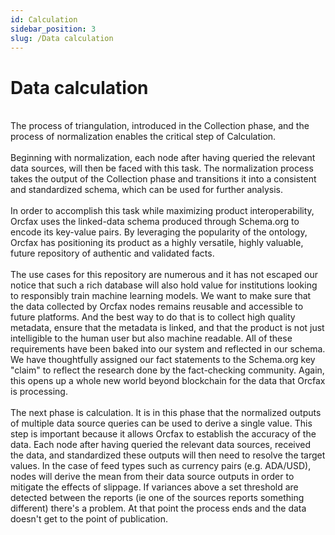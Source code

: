 ```yaml
---
id: Calculation
sidebar_position: 3
slug: /Data calculation
---
```


# Data calculation
<br/>
The process of triangulation, introduced in the Collection phase, and the
process of normalization enables the critical step of Calculation.<br/>
<br/>
Beginning with normalization, each node after having queried the relevant data
sources, will then be faced with this task. The normalization process takes the
output of the Collection phase and transitions it into a consistent and
standardized schema, which can be used for further analysis.<br/>
<br/>
In order to accomplish this task while maximizing product interoperability,
Orcfax uses the linked-data schema produced through Schema.org to encode
its key-value pairs. By leveraging the popularity of the ontology, Orcfax has
positioning its product as a highly versatile, highly valuable, future
repository of authentic and validated facts.<br/>
<br/>
The use cases for this repository are numerous and it has not escaped our notice
that such a rich database will also hold value for institutions looking to
responsibly train machine learning models. We want to make sure that the data
collected by Orcfax nodes remains reusable and accessible to future platforms.
And the best way to do that is to collect high quality metadata, ensure that the
metadata is linked, and that the product is not just intelligible to the human
user but also machine readable. All of these requirements have been baked into
our system and reflected in our schema. We have thoughtfully assigned our fact
statements to the Schema.org key "claim" to reflect the research done by the
fact-checking community. Again, this opens up a whole new world beyond
blockchain for the data that Orcfax is processing.<br/>
<br/>
The next phase is calculation. It is in this phase that the
normalized outputs of multiple data source queries can be used to derive a
single value. This step is important because it allows Orcfax to establish the
accuracy of the data. Each node after having queried the relevant data sources,
received the data, and standardized these outputs will then need to resolve the
target values. In the case of feed types such as currency pairs (e.g. ADA/USD),
nodes will derive the mean from their data source outputs in order to mitigate
the effects of slippage. If variances above a set threshold are detected between
the reports (ie one of the sources reports something different) there's a
problem. At that point the process ends and the data doesn't get to the point of
publication.<br/>
<br/>
